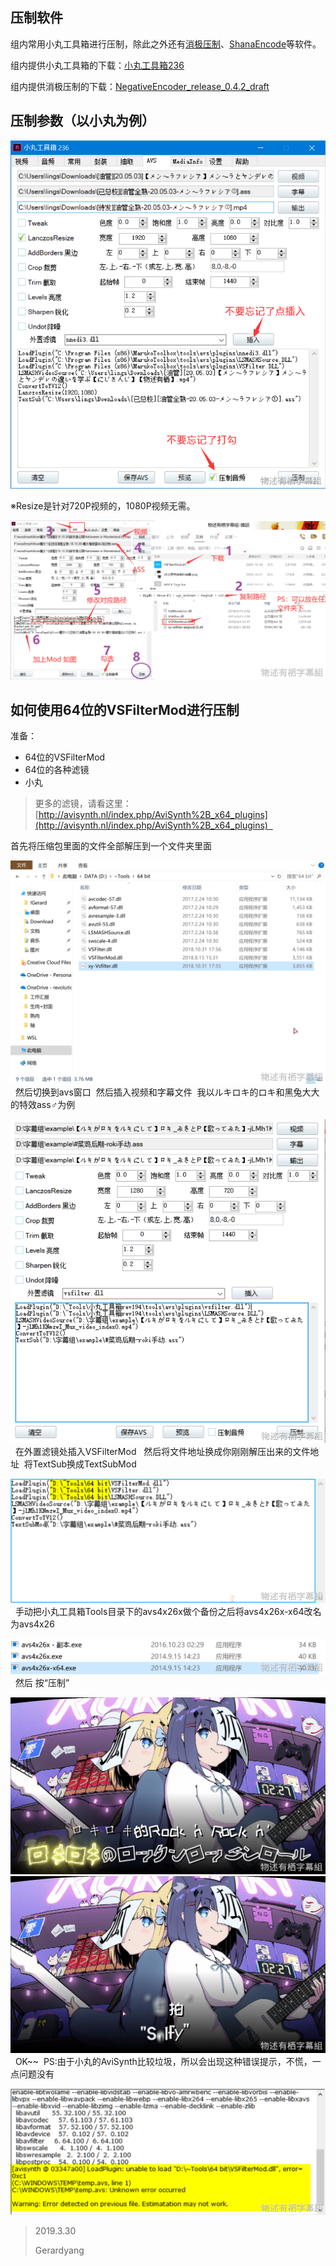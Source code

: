 ## 压制软件

组内常用小丸工具箱进行压制，除此之外还有[消极压制](https://github.com/zyzsdy/NegativeEncoder)、[ShanaEncode](https://github.com/1265578519/ShanaEncoder)等软件。

组内提供小丸工具箱的下载：[小丸工具箱236](https://mononobealice-my.sharepoint.cn/:u:/g/personal/e307220930_mononobealice_partner_onmschina_cn/EWdq7JyTfZdHnTkhqYnl6-gB7MtR-sVWVMum01f9hKtpqQ?e=lof3xq)

组内提供消极压制的下载：[NegativeEncoder_release_0.4.2_draft](https://mononobealice-my.sharepoint.cn/:u:/g/personal/e307220930_mononobealice_partner_onmschina_cn/EfZvOL3cw1xEv-UjTNcE66gB8VIo-wQSM3pYlDz_87oX4Q?e=RrixMx)

## 压制参数（以小丸为例）

![](../../img/压制_小丸1.png)

※Resize是针对720P视频的，1080P视频无需。

![](../../img/压制_小丸2.png)

## 如何使用64位的VSFilterMod进行压制  

准备： 
- 64位的VSFilterMod
- 64位的各种滤镜
- 小丸 
 
> 更多的滤镜，请看这里：[http://avisynth.nl/index.php/AviSynth%2B_x64_plugins](http://avisynth.nl/index.php/AviSynth%2B_x64_plugins)  

首先将压缩包里面的文件全部解压到一个文件夹里面 

![](../../img/压制_小丸3.png)
 
然后切换到avs窗口 
然后插入视频和字幕文件 
我以ルキロキ的ロキ和黑兔大大的特效ass♂为例 

![](../../img/压制_小丸4.png)
 
在外置滤镜处插入VSFilterMod  
然后将文件地址换成你刚刚解压出来的文件地址 
将TextSub换成TextSubMod 

![](../../img/压制_小丸5.png)
 
手动把小丸工具箱Tools目录下的avs4x26x做个备份之后将avs4x26x-x64改名为avs4x26 

![](../../img/压制_小丸6.png)
 
然后 按“压制” 

![](../../img/压制_小丸7.png)
![](../../img/压制_小丸8.png)
 
OK~~ 
PS:由于小丸的AviSynth比较垃圾，所以会出现这种错误提示，不慌，一点问题没有 

![](../../img/压制_小丸9.png)

> 2019.3.30 
> 
> Gerardyang 


